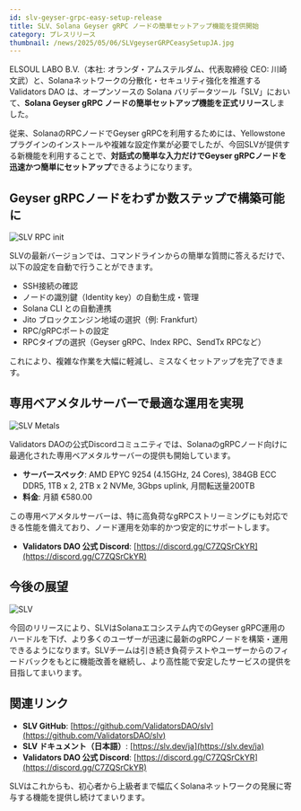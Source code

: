 ```yaml
---
id: slv-geyser-grpc-easy-setup-release
title: SLV、Solana Geyser gRPC ノードの簡単セットアップ機能を提供開始
category: プレスリリース
thumbnail: /news/2025/05/06/SLVgeyserGRPCeasySetupJA.jpg
---
```


ELSOUL LABO B.V.（本社: オランダ・アムステルダム、代表取締役 CEO: 川崎文武）と、Solanaネットワークの分散化・セキュリティ強化を推進する Validators DAO は、オープンソースの Solana バリデータツール「SLV」において、**Solana Geyser gRPC ノードの簡単セットアップ機能を正式リリース**しました。

従来、SolanaのRPCノードでGeyser gRPCを利用するためには、Yellowstoneプラグインのインストールや複雑な設定作業が必要でしたが、今回SLVが提供する新機能を利用することで、**対話式の簡単な入力だけでGeyser gRPCノードを迅速かつ簡単にセットアップ**できるようになります。

## Geyser gRPCノードをわずか数ステップで構築可能に

![SLV RPC init](/news/2025/05/06/SLVrpcInit.jpg)

SLVの最新バージョンでは、コマンドラインからの簡単な質問に答えるだけで、以下の設定を自動で行うことができます。

- SSH接続の確認
- ノードの識別鍵（Identity key）の自動生成・管理
- Solana CLI との自動連携
- Jito ブロックエンジン地域の選択（例: Frankfurt）
- RPC/gRPCポートの設定
- RPCタイプの選択（Geyser gRPC、Index RPC、SendTx RPCなど）

これにより、複雑な作業を大幅に軽減し、ミスなくセットアップを完了できます。

## 専用ベアメタルサーバーで最適な運用を実現

![SLV Metals](/news/2025/05/06/BaremetalPriceJA.jpg)

Validators DAOの公式Discordコミュニティでは、SolanaのgRPCノード向けに最適化された専用ベアメタルサーバーの提供も開始しています。

- **サーバースペック**: AMD EPYC 9254 (4.15GHz, 24 Cores), 384GB ECC DDR5, 1TB x 2, 2TB x 2 NVMe, 3Gbps uplink, 月間転送量200TB
- **料金**: 月額 €580.00

この専用ベアメタルサーバーは、特に高負荷なgRPCストリーミングにも対応できる性能を備えており、ノード運用を効率的かつ安定的にサポートします。

- **Validators DAO 公式 Discord**: [https://discord.gg/C7ZQSrCkYR](https://discord.gg/C7ZQSrCkYR)

## 今後の展望

![SLV](/news/2025/03/22/SLV.jpg)

今回のリリースにより、SLVはSolanaエコシステム内でのGeyser gRPC運用のハードルを下げ、より多くのユーザーが迅速に最新のgRPCノードを構築・運用できるようになります。SLVチームは引き続き負荷テストやユーザーからのフィードバックをもとに機能改善を継続し、より高性能で安定したサービスの提供を目指してまいります。

## 関連リンク

- **SLV GitHub**: [https://github.com/ValidatorsDAO/slv](https://github.com/ValidatorsDAO/slv)
- **SLV ドキュメント（日本語）**: [https://slv.dev/ja](https://slv.dev/ja)
- **Validators DAO 公式 Discord**: [https://discord.gg/C7ZQSrCkYR](https://discord.gg/C7ZQSrCkYR)

SLVはこれからも、初心者から上級者まで幅広くSolanaネットワークの発展に寄与する機能を提供し続けてまいります。
